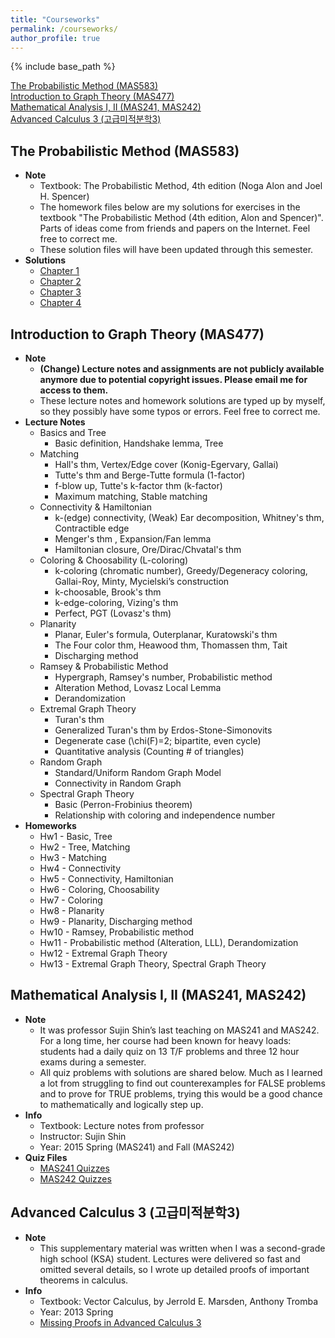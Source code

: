 ```yaml
---
title: "Courseworks"
permalink: /courseworks/
author_profile: true
---
```


{% include base_path %}

[The Probabilistic Method (MAS583)](#the-probabilistic-method-mas583)  
[Introduction to Graph Theory (MAS477)](#introduction-to-graph-theory-mas477)  
[Mathematical Analysis I, II (MAS241, MAS242)](#mathematical-analysis-i-ii-mas241-mas242)    
[Advanced Calculus 3 (고급미적분학3)](#advanced-calculus-3-고급미적분학3) 


## The Probabilistic Method (MAS583) 
* __Note__
	* Textbook: The Probabilistic Method, 4th edition (Noga Alon and Joel H. Spencer) 
	* The homework files below are my solutions for exercises in the textbook "The Probabilistic Method (4th edition, Alon and Spencer)". Parts of ideas come from friends and papers on the Internet. Feel free to correct me.
	* These solution files will have been updated through this semester.
* __Solutions__ 
	* [Chapter 1](https://www.dropbox.com/s/4laj67ab3lt89vb/Probabilistic%20Method%20Homework%201%2C%20Yunbum%20Kook.pdf?dl=0) 
	* [Chapter 2](https://www.dropbox.com/s/cwgtq0zrevsct61/Probabilistic%20Method%20Homework%202%2C%20Yunbum%20Kook.pdf?dl=0) 
	* [Chapter 3](https://www.dropbox.com/s/8b4c05n1s55yqen/Probabilistic%20Method%20Homework%203%2C%20Yunbum%20Kook.pdf?dl=0) 
	* [Chapter 4](https://www.dropbox.com/s/n9q1ifotm86eqdb/Probabilistic%20Method%20Homework%204%2C%20Yunbum%20Kook.pdf?dl=0) 
	
	
## Introduction to Graph Theory (MAS477)
* __Note__
	* __(Change) Lecture notes and assignments are not publicly available anymore due to potential copyright issues. Please email me for access to them.__ 
	* These lecture notes and homework solutions are typed up by myself, so they possibly have some typos or errors. Feel free to correct me.
* __Lecture Notes__
	* Basics and Tree
		* Basic definition, Handshake lemma, Tree
	* Matching
		* Hall's thm, Vertex/Edge cover (Konig-Egervary, Gallai)
		* Tutte's thm and Berge-Tutte formula (1-factor)
		* f-blow up, Tutte's k-factor thm (k-factor)
		* Maximum matching, Stable matching
	* Connectivity & Hamiltonian
		* k-(edge) connectivity, (Weak) Ear decomposition, Whitney's thm, Contractible edge
		* Menger's thm , Expansion/Fan lemma
		* Hamiltonian closure, Ore/Dirac/Chvatal's thm
	* Coloring & Choosability (L-coloring)
		* k-coloring (chromatic number), Greedy/Degeneracy coloring, Gallai-Roy, Minty, Mycielski’s construction
		* k-choosable, Brook's thm
		* k-edge-coloring, Vizing's thm
		* Perfect, PGT (Lovasz's thm)
	* Planarity
		* Planar, Euler's formula, Outerplanar, Kuratowski's thm
		* The Four color thm, Heawood thm, Thomassen thm, Tait
		* Discharging method
	* Ramsey & Probabilistic Method
		* Hypergraph, Ramsey's number, Probabilistic method
		* Alteration Method, Lovasz Local Lemma
		* Derandomization
	* Extremal Graph Theory
		* Turan's thm
		* Generalized Turan's thm by Erdos-Stone-Simonovits
		* Degenerate case (\chi(F)=2; bipartite, even cycle)
		* Quantitative analysis (Counting # of triangles)
	* Random Graph
		* Standard/Uniform Random Graph Model
		* Connectivity in Random Graph
	* Spectral Graph Theory
		* Basic (Perron-Frobinius theorem)
		* Relationship with coloring and independence number
* __Homeworks__
	* Hw1 - Basic, Tree
	* Hw2 - Tree, Matching
	* Hw3 - Matching
	* Hw4 - Connectivity
	* Hw5 - Connectivity, Hamiltonian
	* Hw6 - Coloring, Choosability
	* Hw7 - Coloring
	* Hw8 - Planarity
	* Hw9 - Planarity, Discharging method
	* Hw10 - Ramsey, Probabilistic method
	* Hw11 - Probabilistic method (Alteration, LLL), Derandomization
	* Hw12 - Extremal Graph Theory
	* Hw13 - Extremal Graph Theory, Spectral Graph Theory




## Mathematical Analysis I, II (MAS241, MAS242)
* __Note__
	* It was professor Sujin Shin’s last teaching on MAS241 and MAS242. For a long time, her course had been known for heavy loads: students had a daily quiz on 13 T/F problems and three 12 hour exams during a semester.  
	* All quiz problems with solutions are shared below. Much as I learned a lot from struggling to find out counterexamples for FALSE problems and to prove for TRUE problems, trying this would be a good chance to mathematically and logically step up.   
* __Info__
	* Textbook: Lecture notes from professor
	* Instructor: Sujin Shin
	* Year: 2015 Spring (MAS241) and Fall (MAS242)
* __Quiz Files__
	* [MAS241 Quizzes](https://drive.google.com/open?id=1H2agkjCyzAImnoluNovdxrOkCA0ncLqO)
	* [MAS242 Quizzes](https://drive.google.com/open?id=1lGLGbAUIHCcNNQQkWO0L8L3tPpvNNlVD)



## Advanced Calculus 3 (고급미적분학3)
* __Note__
	* This supplementary material was written when I was a second-grade high school (KSA) student. Lectures were delivered so fast and omitted several details, so I wrote up detailed proofs of important theorems in calculus.  
* __Info__
	* Textbook: Vector Calculus, by Jerrold E. Marsden, Anthony Tromba
	* Year: 2013 Spring  
	* [Missing Proofs in Advanced Calculus 3](https://drive.google.com/open?id=0B6xP1i3eFA8EWW9EeUxIaENOYWM)



